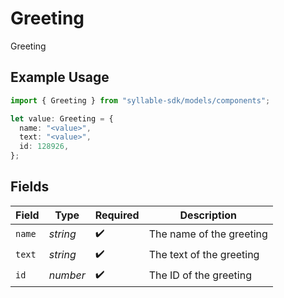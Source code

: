 # Greeting

Greeting

## Example Usage

```typescript
import { Greeting } from "syllable-sdk/models/components";

let value: Greeting = {
  name: "<value>",
  text: "<value>",
  id: 128926,
};
```

## Fields

| Field                    | Type                     | Required                 | Description              |
| ------------------------ | ------------------------ | ------------------------ | ------------------------ |
| `name`                   | *string*                 | :heavy_check_mark:       | The name of the greeting |
| `text`                   | *string*                 | :heavy_check_mark:       | The text of the greeting |
| `id`                     | *number*                 | :heavy_check_mark:       | The ID of the greeting   |
